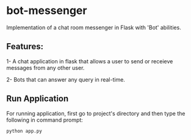 # bot-messenger
Implementation of a chat room messenger in Flask with 'Bot' abilities.

## Features:

1- A chat application in flask that allows a user to send or receieve messages from any other user.

2- Bots that can answer any query in real-time.

## Run Application

For running application, first go to project's directory and then type the following in command prompt:

    python app.py

